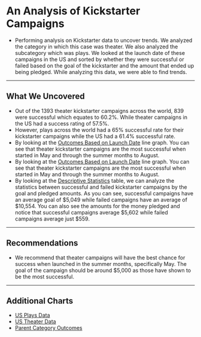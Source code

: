 # An Analysis of Kickstarter Campaigns
* Performing analysis on Kickstarter data to uncover trends. We analyzed the category in which this case was theater. We also analyzed the subcategory which was plays. We looked at the launch date of these campaigns in the US and sorted by whether they were successful or failed based on the goal of the kickstarter and the amount that ended up being pledged. While analyzing this data, we were able to find trends.
---
## What We Uncovered
* Out of the 1393 theater kickstarter campaigns across the world, 839 were successful which equates to 60.2%. While theater campaigns in the US had a success rating of 57.5%.
* However, plays across the world had a 65% successful rate for their kickstarter campaigns while the US had a 61.4% successful rate.
* By looking at the [Outcomes Based on Launch Date](/Outcomes%20Based%20On%20Launch%20Date.png) line graph. You can see that theater kickstarter campaigns are the most successful when started in May and through the summer months to August.
* By looking at the [Outcomes Based on Launch Date](/outcomes.png) line graph. You can see that theater kickstarter campaigns are the most successful when started in May and through the summer months to August.
* By looking at the [Descriptive Statistics](/Descriptive%20Statistics.png) table, we can analyze the statistics between successful and failed kickstarter campaigns by the goal and pledged amounts. As you can see, successful campaigns have an average goal of $5,049 while failed campaigns have an average of $10,554. You can also see the amounts for the money pledged and notice that successful campaigns average $5,602 while failed campaigns average just $559.
---
## Recommendations
* We recommend that theater campaigns will have the best chance for success when launched in the summer months, specifically May. The goal of the campaign should be around $5,000 as those have shown to be the most successful.
---
## Additional Charts
* [US Plays Data](/US%20Plays%20Data.png)
* [US Theater Data](/US%20Theater%20Data.png)
* [Parent Category Outcomes](/Parent%20Category%20Outcomes.png)
